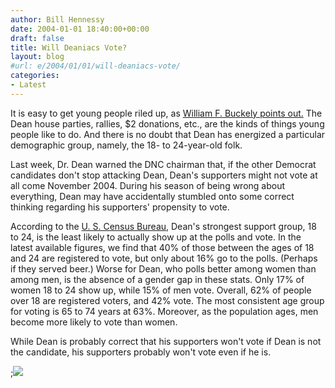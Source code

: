```yaml
---
author: Bill Hennessy
date: 2004-01-01 18:40:00+00:00
draft: false
title: Will Deaniacs Vote?
layout: blog
#url: e/2004/01/01/will-deaniacs-vote/
categories:
- Latest
---
```


It is easy to get young people riled up, as [William F. Buckely points out.](https://www.nationalreview.com/buckley/buckley200312311128.asp) The Dean house parties, rallies, $2 donations, etc., are the kinds of things young people like to do. And there is no doubt that Dean has energized a particular demographic group, namely, the 18- to 24-year-old folk.   
  
Last week, Dr. Dean warned the DNC chairman that, if the other Democrat candidates don't stop attacking Dean, Dean's supporters might not vote at all come November 2004. During his season of being wrong about everything, Dean may have accidentally stumbled onto some correct thinking regarding his supporters' propensity to vote.   
  
According to the [U. S. Census Bureau](https://www.census.gov/population/socdemo/voting/cps1998/tab05.txt), Dean's strongest support group, 18 to 24, is the least likely to actually show up at the polls and vote. In the latest available figures, we find that 40% of those between the ages of 18 and 24 are registered to vote, but only about 16% go to the polls. (Perhaps if they served beer.) Worse for Dean, who polls better among women than among men, is the absence of a gender gap in these stats. Only 17% of women 18 to 24 show up, while 15% of men vote. Overall, 62% of people over 18 are registered voters, and 42% vote. The most consistent age group for voting is 65 to 74 years at 63%. Moreover, as the population ages, men become more likely to vote than women.   
  
While Dean is probably correct that his supporters won't vote if Dean is not the candidate, his supporters probably won't vote even if he is.

;![](https://blog.billhennessy.com/aggbug.aspx?PostID=815)

